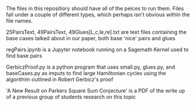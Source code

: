 The files in this repositiory should have all of the peices to run them. 
Files fall under a couple of different types, which perhaps isn't obvious within the file names.

25PairsText, 49PairsText, 49Glues[L,c,le,re].txt are text files containing the base cases talked about in our paper, both base 'nice' pairs and glues

regPairs.ipynb is a Jupyter notebook running on a Sagemath Kernel used to find base pairs

GerbiczProof.py is a python program that uses small.py, glues.py, and baseCases.py as imputs to find large Hamiltonian cycles using the algorithim outlined in Robert Gerbicz's proof

'A New Result on Parkers Square Sum Conjecture' is a PDF of the write up of a previous group of students research on this topic 

